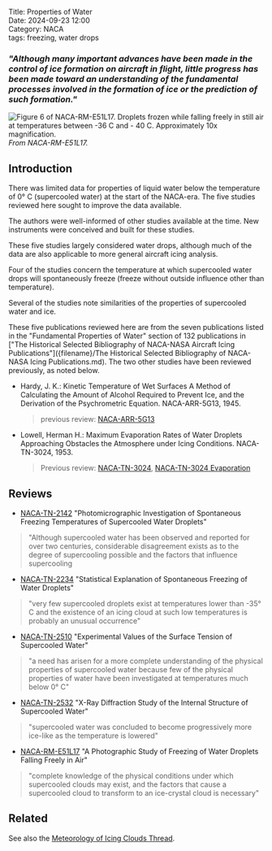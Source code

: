 Title: Properties of Water     
Date: 2024-09-23 12:00  
Category: NACA  
tags: freezing, water drops 

### _"Although many important advances have been made in the control of ice formation on aircraft in flight, little progress has been made toward an understanding of the fundamental processes involved in the formation of ice or the prediction of such formation."_  

![Figure 6 of NACA-RM-E51L17. Droplets frozen while falling freely in still air at temperatures between -36 C and - 40 C. Approximately 10x magnification.](/images%2FNACA-RM-E51L17%2FFigure%206.png)  
_From NACA-RM-E51L17._  

## Introduction  

There was limited data for properties of liquid water below the temperature of 0° C (supercooled water) at the start of the NACA-era. 
The five studies reviewed here sought to improve the data available.  

The authors were well-informed of other studies available at the time. 
New instruments were conceived and built for these studies. 

These five studies largely considered water drops, 
although much of the data are also applicable to more general aircraft icing analysis.  

Four of the studies concern the temperature at which supercooled water drops will 
spontaneously freeze (freeze without outside influence other than temperature).  

Several of the studies note similarities of the properties of supercooled water and ice. 

These five publications reviewed here are from the seven publications listed in the "Fundamental Properties of Water" section of 132 publications in 
["The Historical Selected Bibliography of NACA-NASA Aircraft Icing Publications"]({filename}/The Historical Selected Bibliography of NACA-NASA Icing Publications.md). 
The two other studies have been reviewed previously, as noted below. 

- Hardy, J. K.: Kinetic Temperature of Wet Surfaces A Method of Calculating the Amount of Alcohol Required to Prevent Ice, and the Derivation of the Psychrometric Equation. NACA-ARR-5G13, 1945.  
    > previous review: [NACA-ARR-5G13]({filename}NACA-ARR-5G13.md)  
- Lowell, Herman H.: Maximum Evaporation Rates of Water Droplets Approaching Obstacles the Atmosphere under Icing Conditions. NACA-TN-3024, 1953.  
    > Previous review: [NACA-TN-3024]({filename}NACA-TN-3024.md), [NACA-TN-3024 Evaporation]({filename}NACA-TN-3024_evaporation.md) 

## Reviews  

- [NACA-TN-2142]({filename}NACA-TN-2142.md) "Photomicrographic Investigation of Spontaneous Freezing Temperatures of Supercooled Water Droplets"
>"Although supercooled water has been observed and reported for over two centuries, considerable disagreement exists as to the degree of supercooling possible and the factors that influence supercooling  

- [NACA-TN-2234]({filename}NACA-TN-2234.md) "Statistical Explanation of Spontaneous Freezing of Water Droplets"  
>"very few supercooled droplets exist at temperatures lower than -35° C and the existence of an icing cloud at such low temperatures is probably an unusual occurrence"  

- [NACA-TN-2510]({filename}NACA-TN-2510.md) "Experimental Values of the Surface Tension of Supercooled Water"  
>"a need has arisen for a more complete understanding of the physical properties of supercooled water because few of the physical properties of water have been investigated at temperatures much below 0° C"  

- [NACA-TN-2532]({filename}NACA-TN-2532.md) "X-Ray Diffraction Study of the Internal Structure of Supercooled Water"  
>"supercooled water was concluded to become progressively more ice-like as the temperature is lowered"  

- [NACA-RM-E51L17]({filename}NACA-RM-E51L17.md) "A Photographic Study of Freezing of Water Droplets Falling Freely in Air"  
>"complete knowledge of the physical conditions under which supercooled clouds may exist, and the factors that cause a supercooled cloud to transform to an ice-crystal cloud is necessary"  

## Related  

See also the [Meteorology of Icing Clouds Thread]({filename}Meteorology.md).  











